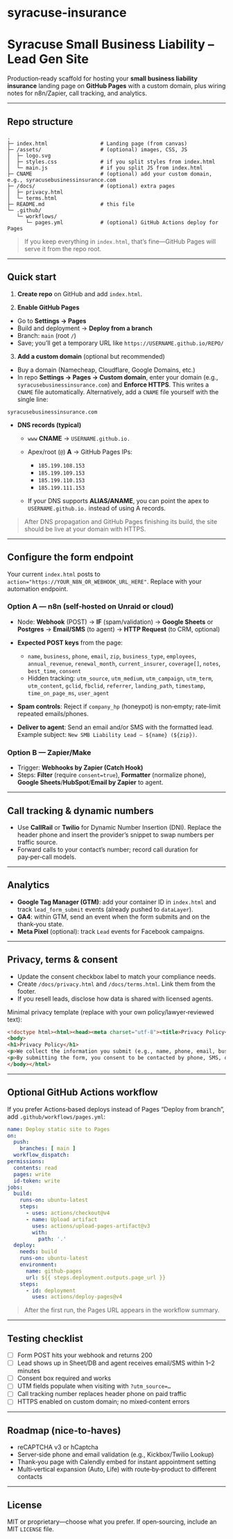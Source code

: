 # syracuse-insurance
# Syracuse Small Business Liability – Lead Gen Site

Production‑ready scaffold for hosting your **small business liability insurance** landing page on **GitHub Pages** with a custom domain, plus wiring notes for n8n/Zapier, call tracking, and analytics.

---

## Repo structure

```
.
├─ index.html                 # Landing page (from canvas)
├─ /assets/                   # (optional) images, CSS, JS
│  ├─ logo.svg
│  ├─ styles.css              # if you split styles from index.html
│  └─ main.js                 # if you split JS from index.html
├─ CNAME                      # (optional) add your custom domain, e.g., syracusebusinessinsurance.com
├─ /docs/                     # (optional) extra pages
│  ├─ privacy.html
│  └─ terms.html
├─ README.md                  # this file
└─ .github/
   └─ workflows/
      └─ pages.yml            # (optional) GitHub Actions deploy for Pages
```

> If you keep everything in `index.html`, that’s fine—GitHub Pages will serve it from the repo root.

---

## Quick start

1. **Create repo** on GitHub and add `index.html`.

2. **Enable GitHub Pages**

* Go to **Settings → Pages**
* Build and deployment → **Deploy from a branch**
* Branch: `main` (root `/`)
* Save; you’ll get a temporary URL like `https://USERNAME.github.io/REPO/`

3. **Add a custom domain** (optional but recommended)

* Buy a domain (Namecheap, Cloudflare, Google Domains, etc.)
* In repo **Settings → Pages → Custom domain**, enter your domain (e.g., `syracusebusinessinsurance.com`) and **Enforce HTTPS**. This writes a `CNAME` file automatically. Alternatively, add a `CNAME` file yourself with the single line:

```
syracusebusinessinsurance.com
```

* **DNS records (typical)**

  * `www` **CNAME** → `USERNAME.github.io.`
  * Apex/root (`@`) **A** → GitHub Pages IPs:

    * `185.199.108.153`
    * `185.199.109.153`
    * `185.199.110.153`
    * `185.199.111.153`
  * If your DNS supports **ALIAS/ANAME**, you can point the apex to `USERNAME.github.io.` instead of using A records.

> After DNS propagation and GitHub Pages finishing its build, the site should be live at your domain with HTTPS.

---

## Configure the form endpoint

Your current `index.html` posts to `action="https://YOUR_N8N_OR_WEBHOOK_URL_HERE"`. Replace with your automation endpoint.

### Option A — n8n (self‑hosted on Unraid or cloud)

* Node: **Webhook** (POST) → **IF** (spam/validation) → **Google Sheets** or **Postgres** → **Email/SMS** (to agent) → **HTTP Request** (to CRM, optional)
* **Expected POST keys** from the page:

  * `name`, `business`, `phone`, `email`, `zip`, `business_type`, `employees`, `annual_revenue`, `renewal_month`, `current_insurer`, `coverage[]`, `notes`, `best_time`, `consent`
  * Hidden tracking: `utm_source`, `utm_medium`, `utm_campaign`, `utm_term`, `utm_content`, `gclid`, `fbclid`, `referrer`, `landing_path`, `timestamp`, `time_on_page_ms`, `user_agent`
* **Spam controls**: Reject if `company_hp` (honeypot) is non‑empty; rate‑limit repeated emails/phones.
* **Deliver to agent**: Send an email and/or SMS with the formatted lead. Example subject: `New SMB Liability Lead – ${name} (${zip})`.

### Option B — Zapier/Make

* Trigger: **Webhooks by Zapier (Catch Hook)**
* Steps: **Filter** (require `consent=true`), **Formatter** (normalize phone), **Google Sheets**/**HubSpot**/**Email by Zapier** to agent.

---

## Call tracking & dynamic numbers

* Use **CallRail** or **Twilio** for Dynamic Number Insertion (DNI). Replace the header phone and insert the provider’s snippet to swap numbers per traffic source.
* Forward calls to your contact’s number; record call duration for pay‑per‑call models.

---

## Analytics

* **Google Tag Manager (GTM)**: add your container ID in `index.html` and track `lead_form_submit` events (already pushed to `dataLayer`).
* **GA4**: within GTM, send an event when the form submits and on the thank‑you state.
* **Meta Pixel** (optional): track `Lead` events for Facebook campaigns.

---

## Privacy, terms & consent

* Update the consent checkbox label to match your compliance needs.
* Create `/docs/privacy.html` and `/docs/terms.html`. Link them from the footer.
* If you resell leads, disclose how data is shared with licensed agents.

Minimal privacy template (replace with your own policy/lawyer‑reviewed text):

```html
<!doctype html><html><head><meta charset="utf-8"><title>Privacy Policy</title></head>
<body>
<h1>Privacy Policy</h1>
<p>We collect the information you submit (e.g., name, phone, email, business details) to connect you with licensed insurance agents who can provide a quote. We may share your information with one or more agents solely for that purpose. We do not sell personal information for unrelated marketing.</p>
<p>By submitting the form, you consent to be contacted by phone, SMS, or email regarding your request. You can opt out at any time.</p>
</body></html>
```

---

## Optional GitHub Actions workflow

If you prefer Actions‑based deploys instead of Pages “Deploy from branch”, add `.github/workflows/pages.yml`:

```yaml
name: Deploy static site to Pages
on:
  push:
    branches: [ main ]
  workflow_dispatch:
permissions:
  contents: read
  pages: write
  id-token: write
jobs:
  build:
    runs-on: ubuntu-latest
    steps:
      - uses: actions/checkout@v4
      - name: Upload artifact
        uses: actions/upload-pages-artifact@v3
        with:
          path: '.'
  deploy:
    needs: build
    runs-on: ubuntu-latest
    environment:
      name: github-pages
      url: ${{ steps.deployment.outputs.page_url }}
    steps:
      - id: deployment
        uses: actions/deploy-pages@v4
```

> After the first run, the Pages URL appears in the workflow summary.

---

## Testing checklist

* [ ] Form POST hits your webhook and returns 200
* [ ] Lead shows up in Sheet/DB and agent receives email/SMS within 1–2 minutes
* [ ] Consent box required and works
* [ ] UTM fields populate when visiting with `?utm_source=…`
* [ ] Call tracking number replaces header phone on paid traffic
* [ ] HTTPS enabled on custom domain; no mixed‑content errors

---

## Roadmap (nice‑to‑haves)

* reCAPTCHA v3 or hCaptcha
* Server‑side phone and email validation (e.g., Kickbox/Twilio Lookup)
* Thank‑you page with Calendly embed for instant appointment setting
* Multi‑vertical expansion (Auto, Life) with route‑by‑product to different contacts

---

## License

MIT or proprietary—choose what you prefer. If open‑sourcing, include an MIT `LICENSE` file.
